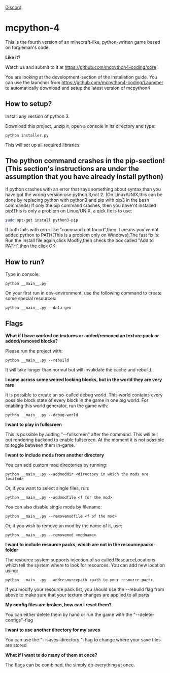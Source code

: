 [Discord](https://discord.gg/C46NGxv)

# mcpython-4
This is the fourth version of an minecraft-like, python-written game based on forgleman's code.

**Like it?**

Watch us and submit to it at https://github.com/mcpython4-coding/core .

You are looking at the development-section of the installation guide.
You can use the launcher from https://github.com/mcpython4-coding/Launcher
to automatically download and setup the latest version of mcpython4

How to setup?
-----------------------------------------------------------------------------------------------------
Install any version of python 3.

Download this project, unzip it, open a console in its directory and type:

```shell script
python installer.py
```

This will set up all required libraries.

The python command crashes in the pip-section!(This section's instructions are under the assumption that you have already install python)
----------------------------------------------------------------------------------------------------
If python crashes with an error that says something about syntax,than you have got the wrong version:use python 3,not 2.
(On Linux/UNIX,this can be done by replacing python with python3 and pip with pip3 in the bash commands)
If only the pip command crashes, then you have'nt installed pip!This is only a problem on Linux/UNIX, a qick fix is to use:
```bash
sudo apt-get install python3-pip
```
If both fails with error like "command not found",then it means you've not added python to PATH(This is a problem only on Windows).The fast fix is:
Run the install file again,click Modfiy,then check the box called "Add to PATH",then the click OK.

How to run?
-----------------------------------------------------------------------------------------------------
Type in console:
```shell script
python __main__.py
```

On your first run in dev-environment, use the following command
to create some special resources:
```shell script
python __main__.py --data-gen
```

Flags
-----------------------------------------------------------------------------------------------------

**What if I have worked on textures or added/removed an texture pack or added/removed blocks?**


Please run the project with:
```shell script
python __main__.py --rebuild
```
 It will take longer than normal but will invalidate the cache and rebuild.
 
 
 **I came across some weired looking blocks, but in the world they are very rare**
 
 
It is possible to create an so-called debug world. This world contains every possible block state of every block in the game in one big world.
For enabling this world generator, run the game with:
```shell script
python __main__.py --debug-world
```

 **I want to play in fullscreen**

This is possible by adding "--fullscreen" after the command. This will tell out
rendering backend to enable fullscreen. At the moment it is not possible to toggle between them
in-game.

 **I want to include mods from another directory**
 
 You can add custom mod directories by running:
 ```shell script
python __main__.py --addmoddir <directory in which the mods are located>
```
Or, if you want to select single files, run:
```shell script
python __main__.py --addmodfile <f for the mod>
```

You can also disable single mods by filename:
```shell script
python __main__.py --removemodfile <f of the mod>
```

Or, if you wish to remove an mod by the name of it, use:
```shell script
python __main__.py --removemod <modname>
```

 **I want to include resource packs, which are not in the resourcepacks-folder**
 
The resource system supports injection of so called ResourceLocations which tell the system
where to look for resources. You can add new location using:
```shell script
python __main__.py --addresourcepath <path to your resource pack>
```

If you modify your resource pack list, you should use the --rebuild flag from above to make
sure that your texture changes are applied to all parts


**My config files are broken, how can I reset them?**
 
You can either delete them by hand or run the game with the "--delete-configs"-flag

**I want to use another directory for my saves**

You can use the "--saves-directory <directory>"-flag to change where your save files are stored

**What if I want to do many of them at once?**


The flags can be combined, the simply do everything at once.

